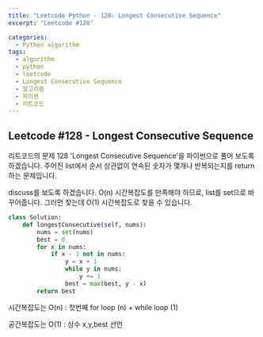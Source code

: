 ```yaml
---
title: "Leetcode Python - 128. Longest Consecutive Sequence"
excerpt: "Leetcode #128"

categories:
  - Python algorithm
tags:
  - algorithm
  - python
  - leetcode
  - Longest Consecutive Sequence
  - 알고리즘
  - 파이썬
  - 리트코드
---
```


## Leetcode #128 - Longest Consecutive Sequence
리트코드의 문제 128 'Longest Consecutive Sequence'을 파이썬으로 풀어 보도록 하겠습니다. 
주어진 list에서 순서 상관없이 연속된 숫자가 몇개나 반복되는지를 return하는 문제입니다.

discuss를 보도록 하겠습니다.
O(n) 시간복잡도를 만족해야 하므로,
list를 set으로 바꾸어줍니다. 그러먼 찾는데 O(1) 시간복잡도로 찾을 수 있습니다.


```python
class Solution:
    def longestConsecutive(self, nums):
        nums = set(nums)
        best = 0
        for x in nums:
            if x - 1 not in nums:
                y = x + 1
                while y in nums:
                    y += 1
                best = max(best, y - x)
        return best
```


시간복잡도는 O(n) : 첫번째 for loop (n) + while loop (1)

공간복잡도는 O(1) : 상수 x,y,best 선언
